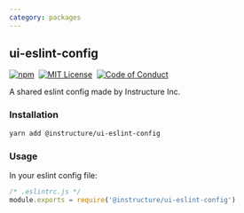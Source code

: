 ```yaml
---
category: packages
---
```


## ui-eslint-config

[![npm][npm]][npm-url]&nbsp;
[![MIT License][license-badge]][license]&nbsp;
[![Code of Conduct][coc-badge]][coc]

A shared eslint config made by Instructure Inc.

### Installation

```sh
yarn add @instructure/ui-eslint-config
```

### Usage

In your eslint config file:

```js
/* .eslintrc.js */
module.exports = require('@instructure/ui-eslint-config')
```

[npm]: https://img.shields.io/npm/v/@instructure/ui-eslint-config.svg
[npm-url]: https://npmjs.com/package/@instructure/ui-eslint-config
[license-badge]: https://img.shields.io/npm/l/instructure-ui.svg?style=flat-square
[license]: https://github.com/instructure/instructure-ui/blob/master/LICENSE
[coc-badge]: https://img.shields.io/badge/code%20of-conduct-ff69b4.svg?style=flat-square
[coc]: https://github.com/instructure/instructure-ui/blob/master/CODE_OF_CONDUCT.md
